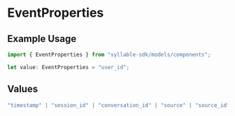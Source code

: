 # EventProperties

## Example Usage

```typescript
import { EventProperties } from "syllable-sdk/models/components";

let value: EventProperties = "user_id";
```

## Values

```typescript
"timestamp" | "session_id" | "conversation_id" | "source" | "source_id" | "category" | "type" | "user_id" | "description" | "attributes"
```